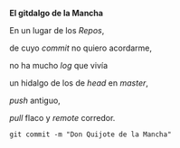 **El gitdalgo de la Mancha**

<p>En un lugar de los <em>Repos</em>,</p><p>de cuyo <em>commit</em> no quiero acordarme,</p><p>no ha mucho <em>log</em> que vivía</p><p>un hidalgo de los de <em>head</em> en <em>master</em>,</p> <p><em>push</em> antiguo,</p><p><em>pull</em> flaco y <em>remote</em> corredor.</p><p><code>git commit -m &quot;Don Quijote de la Mancha&quot;</code> </p>